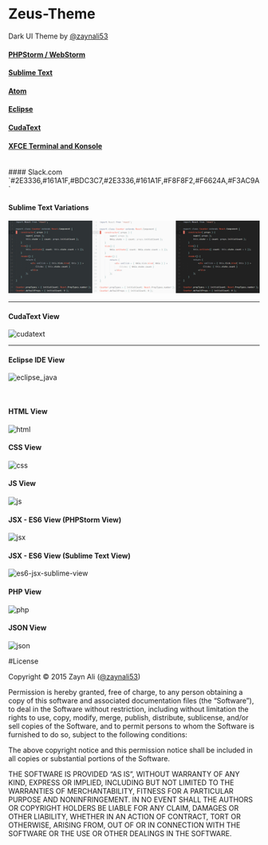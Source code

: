 # Zeus-Theme
Dark UI Theme by [@zaynali53](https://twitter.com/zaynali53)

#### <a href="http://phpstorm-themes.com/theme/zeus" target="_blank">PHPStorm / WebStorm</a>

#### <a href="https://packagecontrol.io/packages/Zeus" target="_blank">Sublime Text</a>

#### <a href="https://atom.io/themes/atom-zeus-syntax" target="_blank">Atom</a>

#### <a href="http://eclipsecolorthemes.org/?view=theme&id=35350" target="_blank">Eclipse</a>

#### <a href="https://sourceforge.net/projects/cudatext/files/addons/themes/theme.Zeus.zip/download" target="_blank">CudaText</a>

#### <a href="https://github.com/zaynali53/MyTerminal" target="_blank">XFCE Terminal and Konsole</a>

<br>
#### Slack.com
`#2E3336,#161A1F,#BDC3C7,#2E3336,#161A1F,#F8F8F2,#F6624A,#F3AC9A`

<br>

#### Sublime Text Variations
![Sublime-Variations](Zeus-Sublime-Variations.png)

<hr>

#### CudaText View
![cudatext](https://cloud.githubusercontent.com/assets/8646770/13891943/0cc8a18e-ed76-11e5-9f5a-afc2fd733fea.PNG)

<hr>

#### Eclipse IDE View
![eclipse_java](https://cloud.githubusercontent.com/assets/8646770/6651745/cc8b000a-ca74-11e4-8415-b0e98ba3beb7.png)

<br>

#### HTML View
![html](https://cloud.githubusercontent.com/assets/8646770/6347012/4cfe534c-bc36-11e4-8bb9-d784a3f22585.png)

#### CSS View
![css](https://cloud.githubusercontent.com/assets/8646770/6347016/501e9154-bc36-11e4-8b0f-1c259d713410.png)

#### JS View
![js](https://cloud.githubusercontent.com/assets/8646770/6547141/26401b04-c5f1-11e4-8c60-1220f870776f.PNG)

#### JSX - ES6 View (PHPStorm View)
![jsx](https://cloud.githubusercontent.com/assets/8646770/6684831/a5beea10-ccb6-11e4-80f9-b28f5b67ede8.PNG)

#### JSX - ES6 View (Sublime Text View)
![es6-jsx-sublime-view](https://cloud.githubusercontent.com/assets/8646770/7951340/bf03bf00-09bf-11e5-8f85-24ad5ec05b2c.PNG)

#### PHP View
![php](https://cloud.githubusercontent.com/assets/8646770/6347020/52ddb9d8-bc36-11e4-9609-43f2de5ad46e.png)

#### JSON View
![json](https://cloud.githubusercontent.com/assets/8646770/6347111/28e787fc-bc37-11e4-9a44-b2d277d89e4b.PNG)

#License

Copyright © 2015 Zayn Ali ([@zaynali53](https://twitter.com/zaynali53))

Permission is hereby granted, free of charge, to any person obtaining a copy of this software and associated documentation files (the “Software”), to deal in the Software without restriction, including without limitation the rights to use, copy, modify, merge, publish, distribute, sublicense, and/or sell copies of the Software, and to permit persons to whom the Software is furnished to do so, subject to the following conditions:

The above copyright notice and this permission notice shall be included in all copies or substantial portions of the Software.

THE SOFTWARE IS PROVIDED “AS IS”, WITHOUT WARRANTY OF ANY KIND, EXPRESS OR IMPLIED, INCLUDING BUT NOT LIMITED TO THE WARRANTIES OF MERCHANTABILITY, FITNESS FOR A PARTICULAR PURPOSE AND NONINFRINGEMENT. IN NO EVENT SHALL THE AUTHORS OR COPYRIGHT HOLDERS BE LIABLE FOR ANY CLAIM, DAMAGES OR OTHER LIABILITY, WHETHER IN AN ACTION OF CONTRACT, TORT OR OTHERWISE, ARISING FROM, OUT OF OR IN CONNECTION WITH THE SOFTWARE OR THE USE OR OTHER DEALINGS IN THE SOFTWARE.

